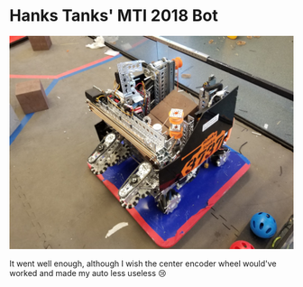 # Hanks Tanks' MTI 2018 Bot

<p align="center"> 
<img src="/doc/mtibot.jpg">
</p>

It went well enough, although I wish the center encoder wheel would've worked and made my auto less useless 😢
